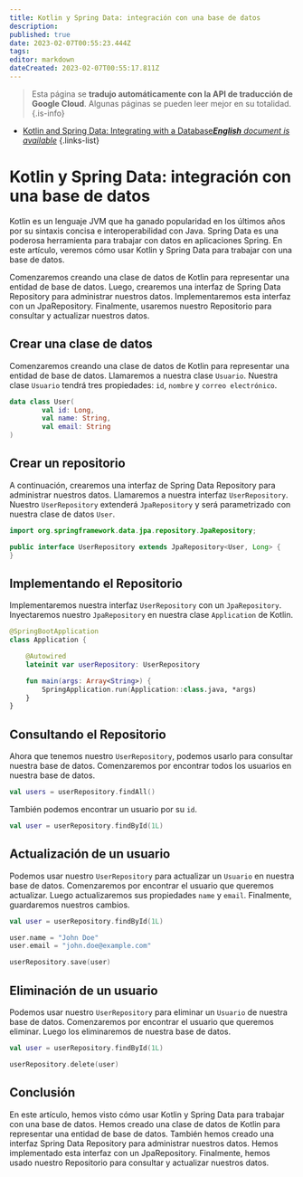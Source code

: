 ```yaml
---
title: Kotlin y Spring Data: integración con una base de datos
description: 
published: true
date: 2023-02-07T00:55:23.444Z
tags: 
editor: markdown
dateCreated: 2023-02-07T00:55:17.811Z
---
```


> Esta página se **tradujo automáticamente con la API de traducción de Google Cloud**.
Algunas páginas se pueden leer mejor en su totalidad.{.is-info}



- [Kotlin and Spring Data: Integrating with a Database***English** document is available*](/en/Knowledge-base/Kotlin/kotlin-and-spring-data-integrating-with-a-database)
{.links-list}


# Kotlin y Spring Data: integración con una base de datos

Kotlin es un lenguaje JVM que ha ganado popularidad en los últimos años por su sintaxis concisa e interoperabilidad con Java. Spring Data es una poderosa herramienta para trabajar con datos en aplicaciones Spring. En este artículo, veremos cómo usar Kotlin y Spring Data para trabajar con una base de datos.

Comenzaremos creando una clase de datos de Kotlin para representar una entidad de base de datos. Luego, crearemos una interfaz de Spring Data Repository para administrar nuestros datos. Implementaremos esta interfaz con un JpaRepository. Finalmente, usaremos nuestro Repositorio para consultar y actualizar nuestros datos.

## Crear una clase de datos

Comenzaremos creando una clase de datos de Kotlin para representar una entidad de base de datos. Llamaremos a nuestra clase `Usuario`. Nuestra clase `Usuario` tendrá tres propiedades: `id`, `nombre` y `correo electrónico`.


```kotlin
data class User(
        val id: Long,
        val name: String,
        val email: String
)
```

## Crear un repositorio

A continuación, crearemos una interfaz de Spring Data Repository para administrar nuestros datos. Llamaremos a nuestra interfaz `UserRepository`. Nuestro `UserRepository` extenderá `JpaRepository` y será parametrizado con nuestra clase de datos `User`.

```java
import org.springframework.data.jpa.repository.JpaRepository;

public interface UserRepository extends JpaRepository<User, Long> {
}
```

## Implementando el Repositorio

Implementaremos nuestra interfaz `UserRepository` con un `JpaRepository`. Inyectaremos nuestro `JpaRepository` en nuestra clase `Application` de Kotlin.

```kotlin
@SpringBootApplication
class Application {

    @Autowired
    lateinit var userRepository: UserRepository

    fun main(args: Array<String>) {
        SpringApplication.run(Application::class.java, *args)
    }
}
```

## Consultando el Repositorio

Ahora que tenemos nuestro `UserRepository`, podemos usarlo para consultar nuestra base de datos. Comenzaremos por encontrar todos los usuarios en nuestra base de datos.

```kotlin
val users = userRepository.findAll()
```

También podemos encontrar un usuario por su `id`.

```kotlin
val user = userRepository.findById(1L)
```

## Actualización de un usuario

Podemos usar nuestro `UserRepository` para actualizar un `Usuario` en nuestra base de datos. Comenzaremos por encontrar el usuario que queremos actualizar. Luego actualizaremos sus propiedades `name` y `email`. Finalmente, guardaremos nuestros cambios.

```kotlin
val user = userRepository.findById(1L)

user.name = "John Doe"
user.email = "john.doe@example.com"

userRepository.save(user)
```

## Eliminación de un usuario

Podemos usar nuestro `UserRepository` para eliminar un `Usuario` de nuestra base de datos. Comenzaremos por encontrar el usuario que queremos eliminar. Luego los eliminaremos de nuestra base de datos.

```kotlin
val user = userRepository.findById(1L)

userRepository.delete(user)
```

## Conclusión

En este artículo, hemos visto cómo usar Kotlin y Spring Data para trabajar con una base de datos. Hemos creado una clase de datos de Kotlin para representar una entidad de base de datos. También hemos creado una interfaz Spring Data Repository para administrar nuestros datos. Hemos implementado esta interfaz con un JpaRepository. Finalmente, hemos usado nuestro Repositorio para consultar y actualizar nuestros datos.